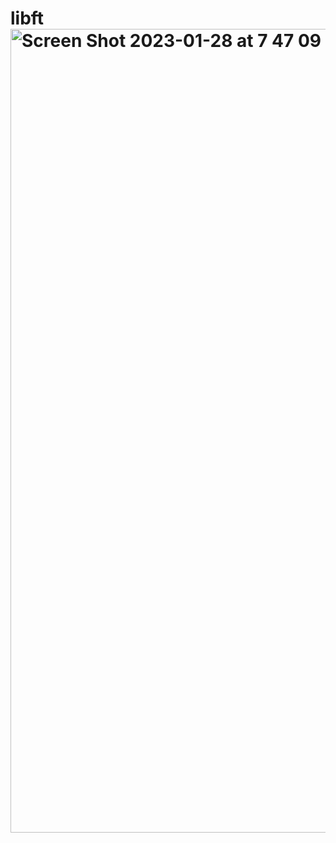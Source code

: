 # libft<img width="1286" alt="Screen Shot 2023-01-28 at 7 47 09 PM" src="https://user-images.githubusercontent.com/82111543/215275901-c73ec2b8-3601-4211-9119-a196c8e8819b.png">
